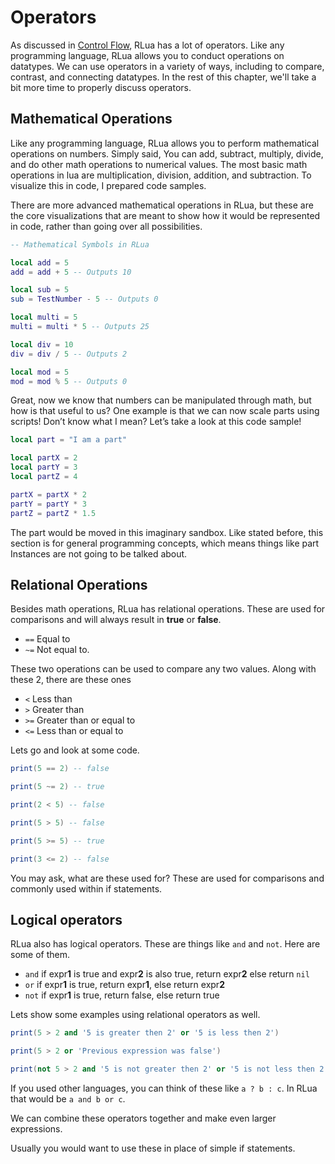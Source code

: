 # Operators

As discussed in [Control Flow](./chapter_13_Control_Flow.md), RLua has a lot of operators. Like any programming language, RLua allows you to conduct operations on datatypes. We can use operators in a variety of ways, including to compare, contrast, and connecting datatypes. In the rest of this chapter, we'll take a bit more time to properly discuss operators.





## Mathematical Operations

Like any programming language, RLua allows you to perform mathematical operations on numbers. Simply said, You can add, subtract, multiply, divide, and do other math operations to numerical values. The most basic math operations in lua are multiplication, division, addition, and subtraction. To visualize this in code, I prepared code samples.

There are more advanced mathematical operations in RLua, but these are the core visualizations that are meant to show how it would be represented in code, rather than going over all possibilities.

```lua
-- Mathematical Symbols in RLua

local add = 5
add = add + 5 -- Outputs 10

local sub = 5
sub = TestNumber - 5 -- Outputs 0

local multi = 5
multi = multi * 5 -- Outputs 25

local div = 10
div = div / 5 -- Outputs 2

local mod = 5
mod = mod % 5 -- Outputs 0
```

Great, now we know that numbers can be manipulated through math, but how is that useful to us? One example is that we can now scale parts using scripts! Don’t know what I mean? Let’s take a look at this code sample!

```lua
local part = "I am a part"

local partX = 2
local partY = 3
local partZ = 4

partX = partX * 2
partY = partY * 3
partZ = partZ * 1.5
```

The part would be moved in this imaginary sandbox. Like stated before, this section is for general programming concepts, which means things like part Instances are not going to be talked about.





## Relational Operations

Besides math operations, RLua has relational operations. These are used for comparisons and will always result in **true** or **false**.

- `==` Equal to
- `~=` Not equal to.

These two operations can be used to compare any two values. Along with these 2, there are these ones

- `<` Less than
- `>` Greater than
- `>=` Greater than or equal to
- `<=` Less than or equal to

Lets go and look at some code.

```lua
print(5 == 2) -- false

print(5 ~= 2) -- true

print(2 < 5) -- false

print(5 > 5) -- false

print(5 >= 5) -- true

print(3 <= 2) -- false
```

You may ask, what are these used for? These are used for comparisons and commonly used within if statements.





## Logical operators

RLua also has logical operators. These are things like `and` and `not`. Here are some of them.

- `and` if expr**1** is true and expr**2** is also true, return expr**2** else return `nil`
- `or` if expr**1** is true, return expr**1**, else return expr**2**
- `not` if expr**1** is true, return false, else return true

Lets show some examples using relational operators as well.

```lua
print(5 > 2 and '5 is greater then 2' or '5 is less then 2')

print(5 > 2 or 'Previous expression was false')

print(not 5 > 2 and '5 is not greater then 2' or '5 is not less then 2')
```

If you used other languages, you can think of these like `a ? b : c`. In RLua that would be `a and b or c`.

We can combine these operators together and make even larger expressions.

Usually you would want to use these in place of simple if statements.

